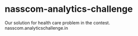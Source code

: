 # nasscom-analytics-challenge
Our solution for health care problem in the contest. nasscom.analyticschallenge.in
